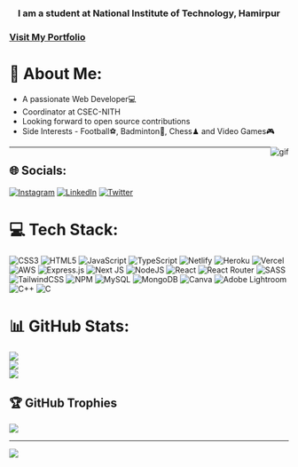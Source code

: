 <h3 align="center">I am a student at National Institute of Technology, Hamirpur</h3>
<h3> <a target="_blank" href="https://prathmesh-chhabra-portfolio.netlify.app/"> Visit My Portfolio </a></h3>


# 💫 About Me:
<div>
<ul>
<li>A passionate Web Developer💻</li>
<li>Coordinator at CSEC-NITH</li>
<li>Looking forward to open source contributions</li>
<li>Side Interests - Football⚽, Badminton🏸, Chess♟ and Video Games🎮 </li>
</ul>
</div>
<div style = "float: right"><img src = "https://user-images.githubusercontent.com/92320908/216832936-c8919172-2d71-4c6e-a9a0-bb3f9bc066bb.gif" alt = "gif" style="width: 400, height: 300"></div>
<hr>



## 🌐 Socials:
[![Instagram](https://img.shields.io/badge/Instagram-%23E4405F.svg?logo=Instagram&logoColor=white)](https://instagram.com/p_chhabra8) [![LinkedIn](https://img.shields.io/badge/LinkedIn-%230077B5.svg?logo=linkedin&logoColor=white)](https://linkedin.com/in/prathmesh-chhabra-51760719b) [![Twitter](https://img.shields.io/badge/Twitter-%231DA1F2.svg?logo=Twitter&logoColor=white)](https://twitter.com/PrathmeshChhab1) [
](https://user-images.githubusercontent.com/92320908/216832936-c8919172-2d71-4c6e-a9a0-bb3f9bc066bb.gif)

# 💻 Tech Stack:
![CSS3](https://img.shields.io/badge/css3-%231572B6.svg?style=for-the-badge&logo=css3&logoColor=white) ![HTML5](https://img.shields.io/badge/html5-%23E34F26.svg?style=for-the-badge&logo=html5&logoColor=white) ![JavaScript](https://img.shields.io/badge/javascript-%23323330.svg?style=for-the-badge&logo=javascript&logoColor=%23F7DF1E) ![TypeScript](https://img.shields.io/badge/typescript-%23007ACC.svg?style=for-the-badge&logo=typescript&logoColor=white) ![Netlify](https://img.shields.io/badge/netlify-%23000000.svg?style=for-the-badge&logo=netlify&logoColor=#00C7B7) ![Heroku](https://img.shields.io/badge/heroku-%23430098.svg?style=for-the-badge&logo=heroku&logoColor=white) ![Vercel](https://img.shields.io/badge/vercel-%23000000.svg?style=for-the-badge&logo=vercel&logoColor=white) ![AWS](https://img.shields.io/badge/AWS-%23FF9900.svg?style=for-the-badge&logo=amazon-aws&logoColor=white) ![Express.js](https://img.shields.io/badge/express.js-%23404d59.svg?style=for-the-badge&logo=express&logoColor=%2361DAFB) ![Next JS](https://img.shields.io/badge/Next-black?style=for-the-badge&logo=next.js&logoColor=white) ![NodeJS](https://img.shields.io/badge/node.js-6DA55F?style=for-the-badge&logo=node.js&logoColor=white) ![React](https://img.shields.io/badge/react-%2320232a.svg?style=for-the-badge&logo=react&logoColor=%2361DAFB) ![React Router](https://img.shields.io/badge/React_Router-CA4245?style=for-the-badge&logo=react-router&logoColor=white) ![SASS](https://img.shields.io/badge/SASS-hotpink.svg?style=for-the-badge&logo=SASS&logoColor=white) ![TailwindCSS](https://img.shields.io/badge/tailwindcss-%2338B2AC.svg?style=for-the-badge&logo=tailwind-css&logoColor=white) ![NPM](https://img.shields.io/badge/NPM-%23000000.svg?style=for-the-badge&logo=npm&logoColor=white) ![MySQL](https://img.shields.io/badge/mysql-%2300f.svg?style=for-the-badge&logo=mysql&logoColor=white) ![MongoDB](https://img.shields.io/badge/MongoDB-%234ea94b.svg?style=for-the-badge&logo=mongodb&logoColor=white) ![Canva](https://img.shields.io/badge/Canva-%2300C4CC.svg?style=for-the-badge&logo=Canva&logoColor=white) ![Adobe Lightroom](https://img.shields.io/badge/Adobe%20Lightroom-31A8FF.svg?style=for-the-badge&logo=Adobe%20Lightroom&logoColor=white) ![C++](https://img.shields.io/badge/c++-%2300599C.svg?style=for-the-badge&logo=c%2B%2B&logoColor=white) ![C](https://img.shields.io/badge/c-%2300599C.svg?style=for-the-badge&logo=c&logoColor=white)
# 📊 GitHub Stats:
![](https://github-readme-stats.vercel.app/api?username=p-chhabra&theme=nightowl&hide_border=false&include_all_commits=true&count_private=true)<br/>
![](https://github-readme-streak-stats.herokuapp.com/?user=p-chhabra&theme=nightowl&hide_border=false)<br/>
![](https://github-readme-stats.vercel.app/api/top-langs/?username=p-chhabra&theme=nightowl&hide_border=false&include_all_commits=true&count_private=true&layout=compact)

## 🏆 GitHub Trophies
![](https://github-profile-trophy.vercel.app/?username=p-chhabra&theme=dark&no-frame=true&no-bg=false&margin-w=4)

---
[![](https://visitcount.itsvg.in/api?id=p-chhabra&icon=0&color=0)](https://visitcount.itsvg.in)

<!-- Proudly created with GPRM ( https://gprm.itsvg.in ) -->

